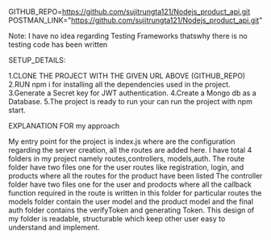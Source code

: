 <!-- # Nodejs_product_api -->

GITHUB_REPO=https://github.com/sujitrungta121/Nodejs_product_api.git
POSTMAN_LINK="https://github.com/sujitrungta121/Nodejs_product_api.git"


Note: 
I have no idea regarding Testing Frameworks thatswhy there is no testing code has been written


SETUP_DETAILS:

1.CLONE THE PROJECT WITH THE GIVEN URL ABOVE (GITHUB_REPO)
2.RUN npm i for installing all the dependencies used in the project.
3.Generate a Secret key for JWT  authentication.
4.Create a Mongo db as a Database.
5.The project is ready to run your can run the project with npm start.

EXPLANATION FOR my approach

My entry point for the project is index.js where are the configuration regarding the server creation, all the routes are added here.
I have total 4 folders in my project namely routes,controllers, models,auth.
The route folder have two files one for the user routes like  registration, login, and products where all the routes for the product have been listed
The controller folder have two files one for the user and prodocts where all the callback function required in the route is written in this folder for particular routes
the models folder contain the user model and the product model
and the final auth folder contains the verifyToken and generating Token.
This design of my folder is readable, structurable which keep other user easy to understand and implement.



